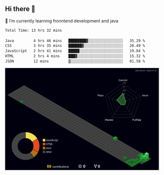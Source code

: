 ## Hi there 👋

<!--
**CereenaG/CereenaG** is a ✨ _special_ ✨ repository because its `README.md` (this file) appears on your GitHub profile.

Here are some ideas to get you started:

- 🔭 I’m currently working on ...
- 🌱 I’m currently learning ...
- 👯 I’m looking to collaborate on ...
- 🤔 I’m looking for help with ...
- 💬 Ask me about ...
- 📫 How to reach me: ...
- 😄 Pronouns: ...
- ⚡ Fun fact: ...
-->
 🌱 I’m currently learning fronntend development and java
 
<!--START_SECTION:waka-->

```txt
Total Time: 13 hrs 32 mins

Java         4 hrs 46 mins   ████████▓░░░░░░░░░░░░░░░░   35.29 %
CSS          3 hrs 35 mins   ██████▓░░░░░░░░░░░░░░░░░░   26.49 %
JavaScript   2 hrs 41 mins   █████░░░░░░░░░░░░░░░░░░░░   19.84 %
HTML         2 hrs 4 mins    ███▓░░░░░░░░░░░░░░░░░░░░░   15.32 %
JSON         12 mins         ▒░░░░░░░░░░░░░░░░░░░░░░░░   01.58 %
```

<!--END_SECTION:waka-->
![](./profile-3d-contrib/profile-night-green.svg)
